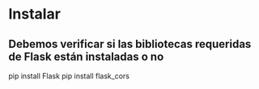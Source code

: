 # Instalar
## Debemos verificar si las bibliotecas requeridas de Flask están instaladas o no

pip install Flask
pip install flask_cors